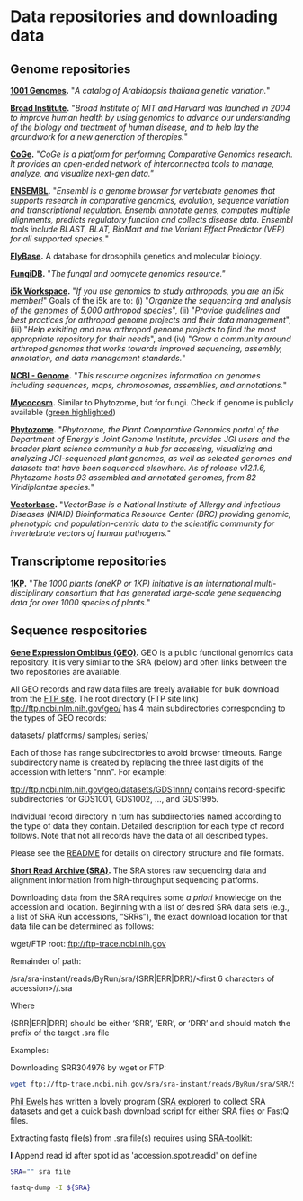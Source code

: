 # Data repositories and downloading data

## Genome repositories

__[1001 Genomes](https://1001genomes.org/).__ "_A catalog of Arabidopsis thaliana genetic variation._"

__[Broad Institute](https://www.broadinstitute.org/data-software-and-tools).__ "_Broad Institute of MIT and Harvard was launched in 2004 to improve human health by using genomics to advance our understanding of the biology and treatment of human disease, and to help lay the groundwork for a new generation of therapies._"

__[CoGe](https://genomevolution.org/coge/).__ "_CoGe is a platform for performing Comparative Genomics research. It provides an open-ended network of interconnected tools to manage, analyze, and visualize next-gen data."_

__[ENSEMBL](https://useast.ensembl.org/index.html).__ "_Ensembl is a genome browser for vertebrate genomes that supports research in comparative genomics, evolution, sequence variation and transcriptional regulation. Ensembl annotate genes, computes multiple alignments, predicts regulatory function and collects disease data. Ensembl tools include BLAST, BLAT, BioMart and the Variant Effect Predictor (VEP) for all supported species._"

__[FlyBase](https://flybase.org/).__ A database for drosophila genetics and molecular biology.

__[FungiDB](https://fungidb.org/fungidb/).__ "_The fungal and oomycete genomics resource."_

__[i5k Workspace](https://i5k.nal.usda.gov/content/data-downloads).__ "_If you use genomics to study arthropods, you are an i5k member!_" Goals of the i5k are to: (i) "_Organize the sequencing and analysis of the genomes of 5,000 arthropod species_", (ii) "_Provide guidelines and best practices for arthropod genome projects and their data management_", (iii) "_Help exisiting and new arthropod genome projects to find the most appropriate repository for their needs_", and (iv) "_Grow a community around arthropod genomes that works towards improved sequencing, assembly, annotation, and data management standards._"

__[NCBI - Genome](https://www.ncbi.nlm.nih.gov/genome/).__ "_This resource organizes information on genomes including sequences, maps, chromosomes, assemblies, and annotations._"

__[Mycocosm](https://genome.jgi.doe.gov/mycocosm/home).__ Similar to Phytozome, but for fungi. Check if genome is publicly available ([green highlighted](https://genome.jgi.doe.gov/fungi/fungi.info.html))

__[Phytozome](https://phytozome.jgi.doe.gov/pz/portal.html).__ "_Phytozome, the Plant Comparative Genomics portal of the Department of Energy's Joint Genome Institute, provides JGI users and the broader plant science community a hub for accessing, visualizing and analyzing JGI-sequenced plant genomes, as well as selected genomes and datasets that have been sequenced elsewhere. As of release v12.1.6, Phytozome hosts 93 assembled and annotated genomes, from 82 Viridiplantae species._"

__[Vectorbase](https://www.vectorbase.org/).__ "_VectorBase is a National Institute of Allergy and Infectious Diseases (NIAID) Bioinformatics Resource Center (BRC) providing genomic, phenotypic and population-centric data to the scientific community for invertebrate vectors of human pathogens._"

## Transcriptome repositories

__[1KP](https://wiki.cyverse.org/wiki/display/iptol/OneKP+Capstone+Wiki).__ "_The 1000 plants (oneKP or 1KP) initiative is an international multi-disciplinary consortium that has generated large-scale gene sequencing data for over 1000 species of plants._"

## Sequence respositories

__[Gene Expression Ombibus (GEO)](https://www.ncbi.nlm.nih.gov/geo/).__ GEO is a public functional genomics data repository. It is very similar to the SRA (below) and often links between the two repositories are available.

All GEO records and raw data files are freely available for bulk download from the [FTP site](ftp://ftp.ncbi.nlm.nih.gov/geo/). The root directory (FTP site link) ftp://ftp.ncbi.nlm.nih.gov/geo/ has 4 main subdirectories corresponding to the types of GEO records:

datasets/
platforms/
samples/
series/

Each of those has range subdirectories to avoid browser timeouts. Range subdirectory name is created by replacing the three last digits of the accession with letters "nnn". For example:

ftp://ftp.ncbi.nlm.nih.gov/geo/datasets/GDS1nnn/ contains record-specific subdirectories for GDS1001, GDS1002, ..., and GDS1995.

Individual record directory in turn has subdirectories named according to the type of data they contain. Detailed description for each type of record follows. Note that not all records have the data of all described types.

Please see the [README](ftp://ftp.ncbi.nlm.nih.gov/geo/README.txt) for details on directory structure and file formats.

__[Short Read Archive (SRA)](https://www.ncbi.nlm.nih.gov/sra).__ The SRA stores raw sequencing data and alignment information from high-throughput sequencing platforms.

Downloading data from the SRA requires some _a priori_ knowledge on the accession and location. Beginning with a list of desired SRA data sets (e.g., a list of SRA Run accessions, “SRRs”), the exact download location for that data file can be determined as follows:

wget/FTP root: ftp://ftp-trace.ncbi.nih.gov

Remainder of path:

/sra/sra-instant/reads/ByRun/sra/{SRR|ERR|DRR}/<first 6 characters of accession>/<accession>/<accession>.sra

Where

{SRR|ERR|DRR} should be either ‘SRR’, ‘ERR’, or ‘DRR’ and should match the prefix of the target .sra file

Examples:

Downloading SRR304976 by wget or FTP:

```bash
wget ftp://ftp-trace.ncbi.nih.gov/sra/sra-instant/reads/ByRun/sra/SRR/SRR304/SRR304976/SRR304976.sra
```

[Phil Ewels](http://phil.ewels.co.uk/) has written a lovely program ([SRA explorer](https://ewels.github.io/sra-explorer/)) to collect SRA datasets and get a quick bash download script for either SRA files or FastQ files.

Extracting fastq file(s) from .sra file(s) requires using [SRA-toolkit](https://trace.ncbi.nlm.nih.gov/Traces/sra/sra.cgi?view=software):

__I__ Append read id after spot id as 'accession.spot.readid' on defline

```bash
SRA="" sra file

fastq-dump -I ${SRA}
```
